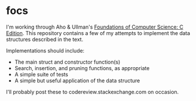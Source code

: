 # focs

I'm working through Aho & Ullman's
[Foundations of Computer Science: C Edition](http://infolab.stanford.edu/~ullman/focs.html).
This repository contains a few of my attempts to implement the data structures
described in the text.

Implementations should include:

- The main struct and constructor function(s)
- Search, insertion, and pruning functions, as appropriate
- A simple suite of tests
- A simple but useful application of the data structure

I'll probably post these to codereview.stackexchange.com on occasion.
